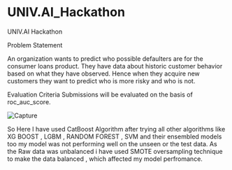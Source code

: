 # UNIV.AI_Hackathon
UNIV.AI Hackathon

Problem Statement


  
An organization wants to predict who possible defaulters are for the consumer loans product. They have data about historic customer behavior based on what they have observed. Hence when they acquire new customers they want to predict who is more risky and who is not.

Evaluation Criteria
Submissions will be evaluated on the basis of roc_auc_score.


![Capture](https://user-images.githubusercontent.com/69980760/119228516-ef25fa80-bb30-11eb-9bd5-207b67d2348b.PNG)

So Here I have used CatBoost Algorithm after trying all other algorithms like XG BOOST , LGBM , RANDOM FOREST , SVM and their ensembled models too
my model was not performing well on the unseen or the test data.
As the Raw data was unbalanced i have used SMOTE oversampling technique to make the data balanced , which affected my model perfromance.

